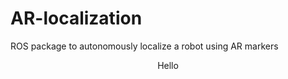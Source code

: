 # AR-localization
ROS package to autonomously localize a robot using AR markers
<header> Hello <header>
